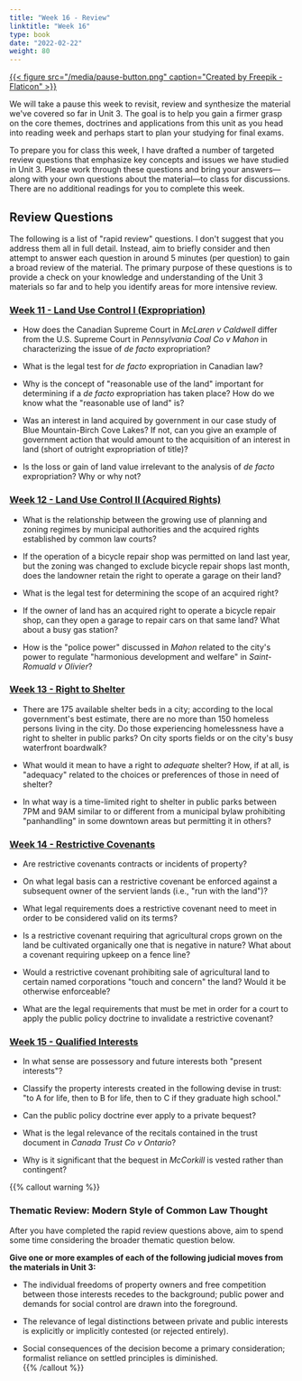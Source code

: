 ```yaml
---
title: "Week 16 - Review"
linktitle: "Week 16"
type: book
date: "2022-02-22"
weight: 80
---
```


[{{< figure src="/media/pause-button.png" caption="Created by Freepik - Flaticon" >}}](https://www.flaticon.com/free-icons/pause)

We will take a pause this week to revisit, review and synthesize the material we've covered so far in Unit 3. The goal is to help you gain a firmer grasp on the core themes, doctrines and applications from this unit as you head into reading week and perhaps start to plan your studying for final exams. 

To prepare you for class this week, I have drafted a number of targeted review questions that emphasize key concepts and issues we have studied in Unit 3. Please work through these questions and bring your answers—along with your own questions about the material—to class for discussions. There are no additional readings for you to complete this week. 

## Review Questions

The following is a list of "rapid review" questions. I don't suggest that you address them all in full detail. Instead, aim to briefly consider and then attempt to answer each question in around 5 minutes (per question) to gain a broad review of the material. The primary purpose of these questions is to provide a check on your knowledge and understanding of the Unit 3 materials so far and to help you identify areas for more intensive review. 

### [Week 11 - Land Use Control I (Expropriation)](../week11/)

- How does the Canadian Supreme Court in *McLaren v Caldwell* differ from the U.S. Supreme Court in *Pennsylvania Coal Co v Mahon* in characterizing the issue of *de facto* expropriation?

- What is the legal test for *de facto* expropriation in Canadian law? 

- Why is the concept of "reasonable use of the land" important for determining if a *de facto* expropriation has taken place? How do we know what the "reasonable use of land" is? 

- Was an interest in land acquired by government in our case study of Blue Mountain-Birch Cove Lakes? If not, can you give an example of government action that would amount to the acquisition of an interest in land (short of outright expropriation of title)? 

- Is the loss or gain of land value irrelevant to the analysis of *de facto* expropriation? Why or why not?

### [Week 12 - Land Use Control II (Acquired Rights)](../week12/)

- What is the relationship between the growing use of planning and zoning regimes by municipal authorities and the acquired rights established by common law courts? 

- If the operation of a bicycle repair shop was permitted on land last year, but the zoning was changed to exclude bicycle repair shops last month, does the landowner retain the right to operate a garage on their land?

- What is the legal test for determining the scope of an acquired right? 

- If the owner of land has an acquired right to operate a bicycle repair shop, can they open a garage to repair cars on that same land? What about a busy gas station? 

- How is the "police power" discussed in *Mahon* related to the city's power to regulate "harmonious development and welfare" in *Saint-Romuald v Olivier*?

### [Week 13 - Right to Shelter](../week13/)

- There are 175 available shelter beds in a city; according to the local government's best estimate, there are no more than 150 homeless persons living in the city. Do those experiencing homelessness have a right to shelter in public parks? On city sports fields or on the city's busy waterfront boardwalk? 

- What would it mean to have a right to *adequate* shelter? How, if at all, is "adequacy" related to the choices or preferences of those in need of shelter?

- In what way is a time-limited right to shelter in public parks between 7PM and 9AM similar to or different from a municipal bylaw prohibiting "panhandling" in some downtown areas but permitting it in others? 

### [Week 14 - Restrictive Covenants](../week14/)

- Are restrictive covenants contracts or incidents of property? 

- On what legal basis can a restrictive covenant be enforced against a subsequent owner of the servient lands (i.e., "run with the land")? 

- What legal requirements does a restrictive covenant need to meet in order to be considered valid on its terms? 

- Is a restrictive covenant requiring that agricultural crops grown on the land be cultivated organically one that is negative in nature? What about a covenant requiring upkeep on a fence line? 

- Would a restrictive covenant prohibiting sale of agricultural land to certain named corporations "touch and concern" the land? Would it be otherwise enforceable? 

- What are the legal requirements that must be met in order for a court to apply the public policy doctrine to invalidate a restrictive covenant?

### [Week 15 - Qualified Interests](../week15/)

- In what sense are possessory and future interests both "present interests"? 

- Classify the property interests created in the following devise in trust: "to A for life, then to B for life, then to C if they graduate high school."

- Can the public policy doctrine ever apply to a private bequest? 

- What is the legal relevance of the recitals contained in the trust document in *Canada Trust Co v Ontario*? 

- Why is it significant that the bequest in *McCorkill* is vested rather than contingent? 








{{% callout warning %}} 

### Thematic Review: Modern Style of Common Law Thought

After you have completed the rapid review questions above, aim to spend some time considering the broader thematic question below.

**Give one or more examples of each of the following judicial moves from the materials in Unit 3:**

- The individual freedoms of property owners and free competition between those interests recedes to the background; public power and demands for social control are drawn into the foreground.

- The relevance of legal distinctions between private and public interests  is explicitly or implicitly contested (or rejected entirely).

- Social consequences of the decision become a primary consideration; formalist reliance on settled principles is diminished.  
{{% /callout %}}